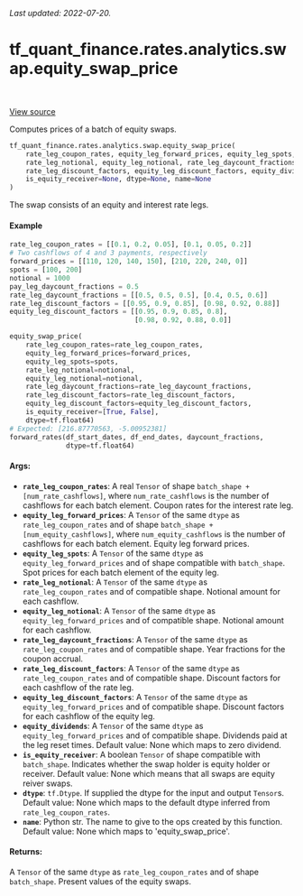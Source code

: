 <!--
This file is generated by a tool. Do not edit directly.
For open-source contributions the docs will be updated automatically.
-->

*Last updated: 2022-07-20.*

<div itemscope itemtype="http://developers.google.com/ReferenceObject">
<meta itemprop="name" content="tf_quant_finance.rates.analytics.swap.equity_swap_price" />
<meta itemprop="path" content="Stable" />
</div>

# tf_quant_finance.rates.analytics.swap.equity_swap_price

<!-- Insert buttons and diff -->

<table class="tfo-notebook-buttons tfo-api" align="left">
</table>

<a target="_blank" href="https://github.com/google/tf-quant-finance/blob/master/tf_quant_finance/rates/analytics/swap.py">View source</a>



Computes prices of a batch of equity swaps.

```python
tf_quant_finance.rates.analytics.swap.equity_swap_price(
    rate_leg_coupon_rates, equity_leg_forward_prices, equity_leg_spots,
    rate_leg_notional, equity_leg_notional, rate_leg_daycount_fractions,
    rate_leg_discount_factors, equity_leg_discount_factors, equity_dividends=None,
    is_equity_receiver=None, dtype=None, name=None
)
```



<!-- Placeholder for "Used in" -->

The swap consists of an equity and interest rate legs.

#### Example
```python
rate_leg_coupon_rates = [[0.1, 0.2, 0.05], [0.1, 0.05, 0.2]]
# Two cashflows of 4 and 3 payments, respectively
forward_prices = [[110, 120, 140, 150], [210, 220, 240, 0]]
spots = [100, 200]
notional = 1000
pay_leg_daycount_fractions = 0.5
rate_leg_daycount_fractions = [[0.5, 0.5, 0.5], [0.4, 0.5, 0.6]]
rate_leg_discount_factors = [[0.95, 0.9, 0.85], [0.98, 0.92, 0.88]]
equity_leg_discount_factors = [[0.95, 0.9, 0.85, 0.8],
                               [0.98, 0.92, 0.88, 0.0]]

equity_swap_price(
    rate_leg_coupon_rates=rate_leg_coupon_rates,
    equity_leg_forward_prices=forward_prices,
    equity_leg_spots=spots,
    rate_leg_notional=notional,
    equity_leg_notional=notional,
    rate_leg_daycount_fractions=rate_leg_daycount_fractions,
    rate_leg_discount_factors=rate_leg_discount_factors,
    equity_leg_discount_factors=equity_leg_discount_factors,
    is_equity_receiver=[True, False],
    dtype=tf.float64)
# Expected: [216.87770563, -5.00952381]
forward_rates(df_start_dates, df_end_dates, daycount_fractions,
              dtype=tf.float64)
```

#### Args:


* <b>`rate_leg_coupon_rates`</b>: A real `Tensor` of shape
  `batch_shape + [num_rate_cashflows]`, where `num_rate_cashflows` is the
  number of cashflows for each batch element. Coupon rates for the
  interest rate leg.
* <b>`equity_leg_forward_prices`</b>: A `Tensor` of the same `dtype` as
  `rate_leg_coupon_rates` and of shape
  `batch_shape + [num_equity_cashflows]`, where `num_equity_cashflows` is
  the number of cashflows for each batch element. Equity leg forward
  prices.
* <b>`equity_leg_spots`</b>: A `Tensor` of the same `dtype` as
  `equity_leg_forward_prices` and of shape compatible with `batch_shape`.
  Spot prices for each batch element of the equity leg.
* <b>`rate_leg_notional`</b>: A `Tensor` of the same `dtype` as `rate_leg_coupon_rates`
  and of compatible shape. Notional amount for each cashflow.
* <b>`equity_leg_notional`</b>: A `Tensor` of the same `dtype` as
  `equity_leg_forward_prices` and of compatible shape.  Notional amount for
  each cashflow.
* <b>`rate_leg_daycount_fractions`</b>: A `Tensor` of the same `dtype` as
  `rate_leg_coupon_rates` and of compatible shape.  Year fractions for the
  coupon accrual.
* <b>`rate_leg_discount_factors`</b>: A `Tensor` of the same `dtype` as
  `rate_leg_coupon_rates` and of compatible shape. Discount factors for each
  cashflow of the rate leg.
* <b>`equity_leg_discount_factors`</b>: A `Tensor` of the same `dtype` as
  `equity_leg_forward_prices` and of compatible shape. Discount factors for
  each cashflow of the equity leg.
* <b>`equity_dividends`</b>: A `Tensor` of the same `dtype` as
  `equity_leg_forward_prices` and of compatible shape. Dividends paid at the
  leg reset times.
  Default value: None which maps to zero dividend.
* <b>`is_equity_receiver`</b>: A boolean `Tensor` of shape compatible with
  `batch_shape`. Indicates whether the swap holder is equity holder or
  receiver.
  Default value: None which means that all swaps are equity reiver swaps.
* <b>`dtype`</b>: `tf.Dtype`. If supplied the dtype for the input and output `Tensor`s.
  Default value: None which maps to the default dtype inferred from
  `rate_leg_coupon_rates`.
* <b>`name`</b>: Python str. The name to give to the ops created by this function.
  Default value: None which maps to 'equity_swap_price'.


#### Returns:

A `Tensor` of the same `dtype` as `rate_leg_coupon_rates` and of shape
`batch_shape`. Present values of the equity swaps.

